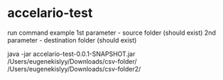 # accelario-test

run command example
1st parameter - source folder (should exist)
2nd parameter - destination folder (should exist)


 java -jar accelario-test-0.0.1-SNAPSHOT.jar /Users/eugenekislyy/Downloads/csv-folder/ /Users/eugenekislyy/Downloads/csv-folder2/
